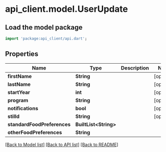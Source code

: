 # api_client.model.UserUpdate

## Load the model package
```dart
import 'package:api_client/api.dart';
```

## Properties
Name | Type | Description | Notes
------------ | ------------- | ------------- | -------------
**firstName** | **String** |  | [optional] 
**lastName** | **String** |  | [optional] 
**startYear** | **int** |  | [optional] 
**program** | **String** |  | [optional] 
**notifications** | **bool** |  | [optional] 
**stilId** | **String** |  | [optional] 
**standardFoodPreferences** | **BuiltList&lt;String&gt;** |  | 
**otherFoodPreferences** | **String** |  | 

[[Back to Model list]](../README.md#documentation-for-models) [[Back to API list]](../README.md#documentation-for-api-endpoints) [[Back to README]](../README.md)



